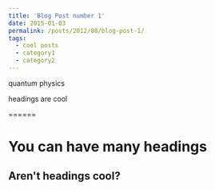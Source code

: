 ```yaml
---
title: 'Blog Post number 1'
date: 2015-01-03
permalink: /posts/2012/08/blog-post-1/
tags:
  - cool posts
  - category1
  - category2
---
```


quantum physics

headings are cool

======

You can have many headings
======

Aren't headings cool?
------